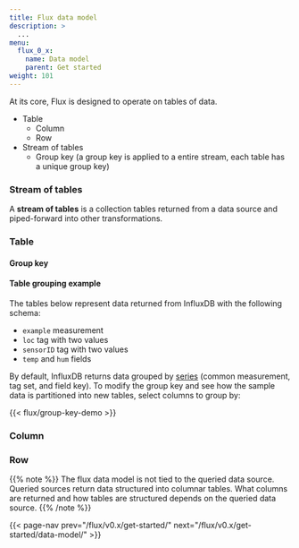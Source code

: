 ```yaml
---
title: Flux data model
description: >
  ...
menu:
  flux_0_x:
    name: Data model
    parent: Get started
weight: 101
---
```



At its core, Flux is designed to operate on tables of data.

- Table
  - Column
  - Row
- Stream of tables
  - Group key (a group key is applied to a entire stream, each table has a unique group key)

### Stream of tables
A **stream of tables** is a collection tables returned from a data source and piped-forward
into other transformations.

### Table
#### Group key

#### Table grouping example
The tables below represent data returned from InfluxDB with the following schema:

- `example` measurement
- `loc` tag with two values
- `sensorID` tag with two values
- `temp` and `hum` fields

By default, InfluxDB returns data grouped by [series](/influxdb/v2.0/reference/glossary/#series)
(common measurement, tag set, and field key).
To modify the group key and see how the sample data is partitioned into new tables,
select columns to group by:

{{< flux/group-key-demo >}}

### Column
### Row


{{% note %}}
The flux data model is not tied to the queried data source.
Queried sources return data structured into columnar tables.
What columns are returned and how tables are structured depends on the queried data source.
{{% /note %}}

{{< page-nav prev="/flux/v0.x/get-started/" next="/flux/v0.x/get-started/data-model/" >}}